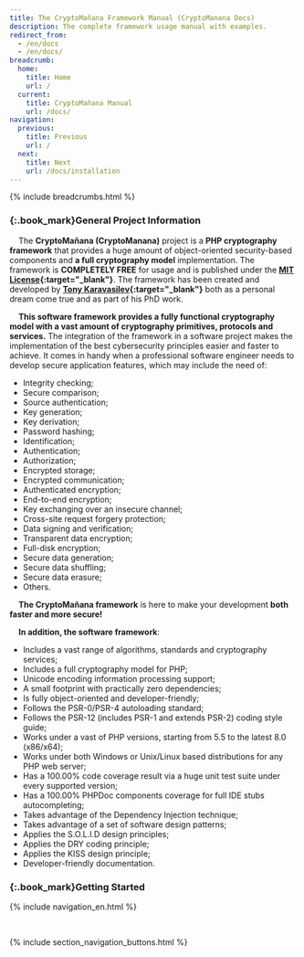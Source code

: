 ```yaml
---
title: The CryptoMañana Framework Manual (CryptoManana Docs)
description: The complete framework usage manual with examples.
redirect_from:
  - /en/docs
  - /en/docs/
breadcrumb:
  home:
    title: Home
    url: /
  current:
    title: CryptoMañana Manual
    url: /docs/
navigation:
  previous:
    title: Previous
    url: /
  next:
    title: Next
    url: /docs/installation
---
```


{% include breadcrumbs.html %}

### [](#general-project-information){:.book_mark}General Project Information ###

&nbsp;&nbsp;&nbsp;&nbsp;The **CryptoMañana (CryptoManana)** project is a **PHP cryptography framework** that provides a
huge amount of object-oriented security-based components and **a full cryptography model** implementation. The framework
is **COMPLETELY FREE** for usage and is published under
the **[MIT License](https://github.com/TonyKaravasilev/CryptoManana/blob/master/LICENSE){:target="_blank"}**. The
framework has been created and developed by **[Tony Karavasilev](https://www.linkedin.com/in/tony-karavasilev){:target="_blank"}** both as a
personal dream come true and as part of his PhD work.

&nbsp;&nbsp;&nbsp;&nbsp;**This software framework provides a fully functional cryptography model with a vast amount of
cryptography primitives, protocols and services.** The integration of the framework in a software project makes the
implementation of the best cybersecurity principles easier and faster to achieve. It comes in handy when a professional
software engineer needs to develop secure application features, which may include the need of:

- Integrity checking;
- Secure comparison;
- Source authentication;
- Key generation;
- Key derivation;
- Password hashing;
- Identification;
- Authentication;
- Authorization;
- Encrypted storage;
- Encrypted communication;
- Authenticated encryption;
- End-to-end encryption;
- Key exchanging over an insecure channel;
- Cross-site request forgery protection;
- Data signing and verification;
- Transparent data encryption;
- Full-disk encryption;
- Secure data generation;
- Secure data shuffling;
- Secure data erasure;
- Others.

&nbsp;&nbsp;&nbsp;&nbsp;**The CryptoMañana framework** is here to make your development **both faster and more secure!**

&nbsp;&nbsp;&nbsp;&nbsp;**In addition, the software framework**:

- Includes a vast range of algorithms, standards and cryptography services;
- Includes a full cryptography model for PHP;
- Unicode encoding information processing support;
- A small footprint with practically zero dependencies;
- Is fully object-oriented and developer-friendly;
- Follows the PSR-0/PSR-4 autoloading standard;
- Follows the PSR-12 (includes PSR-1 and extends PSR-2) coding style guide;
- Works under a vast of PHP versions, starting from 5.5 to the latest 8.0 (x86/x64);
- Works under both Windows or Unix/Linux based distributions for any PHP web server;
- Has a 100.00% code coverage result via a huge unit test suite under every supported version;
- Has a 100.00% PHPDoc components coverage for full IDE stubs autocompleting;
- Takes advantage of the Dependency Injection technique;
- Takes advantage of a set of software design patterns;
- Applies the S.O.L.I.D design principles;
- Applies the DRY coding principle;
- Applies the KISS design principle;
- Developer-friendly documentation.

### [](#getting-started){:.book_mark}Getting Started ###

{% include navigation_en.html %}

<br>

{% include section_navigation_buttons.html %}
